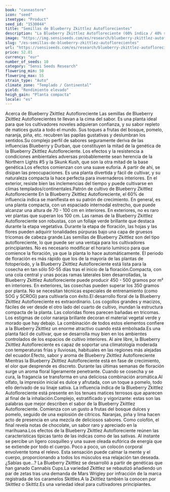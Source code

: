 ```yaml
---
book: "cannastore"
icon: "seed"
itemtype: "Product"
seed_id: "1530044"
title: "Semillas de Blueberry Zkittlez Autoflorecientes"
description: "La Blueberry Zkittlez Autofloreciente (60% índica / 40% sativa) es fácil de cultivar. De sabor afrutado, produce cogollos densos y cubiertos de tricomas."
image: "https://img.sensiseeds.com/es/research/blueberry-zkittlez-autofloreciente-image.png"
slug: "/es-semillas-de-blueberry-zkittlez-autoflorecientes"
url: "https://sensiseeds.com/es/research/blueberry-zkittlez-autofloreciente?a_aid=cannastore"
price: 52.01
currency: "eur"
number_of_seeds: 10
category: "Sensi Seeds Research"
flowering_min: 50
flowering_max: 55
strain_type: "Auto"
climate_zone: "Templado / Continental"
yield: "Rendimiento elevado"
heigh_gain: "Planta compacta"
locale: "es"
---
```

Acerca de Blueberry Zkittlez Autofloreciente Las semillas de Blueberry Zkittlez Autoflorecientes te llevan a la cima del sabor. Es una planta ideal para que los cultivadores noveles adquieran confianza, y su sabor repleto de matices gusta a todo el mundo. Sus toques a frutas del bosque, pomelo, naranja, piña, etc. recubren las papilas gustativas y deslumbran los sentidos.Su complejo perfil de sabores seguramente deriva de las influencias Blueberry y Durban, que constituyen la mitad de la genética de la Blueberry Zkittlez Autofloreciente. Los efectos y la resistencia a condiciones ambientales adversas probablemente sean herencia de la Northern Lights #5 y la Skunk Kush, que son la otra mitad de la base genética.Los efectos comienzan con una suave euforia. A partir de ahí, se disipan las preocupaciones. Es una planta divertida y fácil de cultivar, y su naturaleza compacta la hace perfecta para invernaderos interiores. En el exterior, resiste bien las inclemencias del tiempo y puede cultivarse en climas templados/continentales.Patrón de cultivo de Blueberry Zkittlez Autofloreciente En la Blueberry Zkittlez Autofloreciente, el 60% de influencia índica se manifiesta en su patrón de crecimiento. En general, es una planta compacta, con un espaciado internodal estrecho, que puede alcanzar una altura de 70 - 100 cm en interiores. En exteriores, no es raro ver plantas que superan los 100 cm. Las ramas de la Blueberry Zkittlez Autofloreciente son robustas, con un follaje verde brillante que destaca durante la etapa vegetativa. Durante la etapa de floración, las hojas y las flores pueden adquirir tonalidades púrpuras bajo una capa de gruesos tricomas de cabeza grande.Las semillas de Blueberry Zkittlez son del tipo autofloreciente, lo que puede ser una ventaja para los cultivadores principiantes. No es necesario modificar el horario lumínico para que comience la floración, ya que la planta lo hace automáticamente. El periodo de floración es más rápido que los de la mayoría de las plantas de fotoperíodo, y la Blueberry Zkittlez Autofloreciente está lista para la cosecha en tan sólo 50-55 días tras el inicio de la floración.Compacta, con una cola central y unas pocas ramas laterales bien desarrolladas, la Blueberry Zkittlez Autofloreciente puede producir 450 - 500 gramos por m² en interiores. En exteriores, las cosechas pueden superar los 350 gramos por planta. No se necesitan técnicas especiales de entrenamiento (como SOG y SCROG) para cultivarla con éxito.El desarrollo floral de la Blueberry Zkittlez Autofloreciente es extraordinario. Los cogollos grandes y macizos, fáciles de ver desde el otro lado del cuarto de cultivo, inundan la estructura compacta de la planta. Las coloridas flores parecen bañadas en tricomas. Los estigmas de color naranja brillante decoran el material vegetal verde y morado que hay debajo. La combinación de todos estos elementos confiere a la Blueberry Zkittlez un enorme atractivo cuando está embolsada.Es una planta fácil de cultivar, que se desarrolla muy bien en los ambientes controlados de los espacios de cultivo interiores. Al aire libre, la Blueberry Zkittlez Autofloreciente es capaz de soportar una climatología moderada con temperaturas frías y lluviosas, habituales en las regiones más alejadas del ecuador.Efecto, sabor y aroma de Blueberry Zkittlez Autofloreciente Mientras la Blueberry Zkittlez Autofloreciente está en fase de crecimiento, el olor que desprende es discreto. Durante las últimas semanas de floración surge un aroma floral ligeramente penetrante. Cuando se cosecha y se cura, la fragancia se transforma en una deliciosa combinación aromática.Al olfato, la impresión inicial es dulce y afrutada, con un toque a pomelo, todo ello derivado de su linaje sativa. La influencia índica de la Blueberry Zkittlez Autofloreciente está presente en los tenues matices terrosos que aparecen al final de la inhalación.Complejo, estratificado y vigorizante: estas son las palabras que mejor describen el sabor de la Blueberry Zkittlez Autofloreciente. Comienza con un gusto a frutas del bosque dulces y pomelo, seguido de una explosión de cítricos. Naranjas, piña y lima hacen acto de presencia en una mezcla de deliciosos sabores. Como colofón, el final revela notas de chocolate, un sabor raro y apreciado en la marihuana.Los efectos de la Blueberry Zkittlez Autofloreciente reúnen las características típicas tanto de las índicas como de las sativas. Al instante se percibe un ligero cosquilleo y una suave oleada eufórica de energía que se extiende por todo el cuerpo. Poco a poco, un colocón corporal envolvente toma el relevo. Esta sensación puede calmar la mente y el cuerpo, proporcionando a todos los músculos esa relajación tan deseada.¿Sabías que…? La Blueberry Zkittlez se desarrolló a partir de genéticas que han ganado Cannabis Cups.La variedad Zkittlez se rebautizó añadiendo un par de zetas tras una demanda de Mars Wrigley por infracción de la marca registrada de los caramelos Skittles.A la Zkittlez también la conocen por Skittlez o Skittlz.Es una variedad ideal para cultivadores principiantes.
